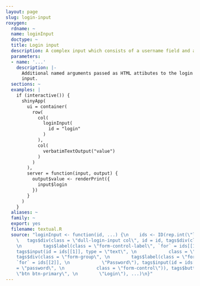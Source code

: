 ```yaml
---
layout: page
slug: login-input
roxygen:
  rdname: ~
  name: loginInput
  doctype: ~
  title: Login input
  description: A complex input which consists of a username field and a password field.
  parameters:
  - name: '...'
    description: |-
      Additional named arguments passed as HTML attibutes to the login
      input.
  sections: ~
  examples: |
    if (interactive()) {
      shinyApp(
        ui = container(
          row(
            col(
              loginInput(
                id = "login"
              )
            ),
            col(
              verbatimTextOutput("value")
            )
          )
        ),
        server = function(input, output) {
          output$value <- renderPrint({
            input$login
          })
        }
      )
    }
  aliases: ~
  family: ~
  export: yes
  filename: textual.R
  source: "loginInput <- function(id, ...) {\n    ids <- ID(rep.int(\"login\", 2))\n
    \   tags$div(class = \"dull-login-input col\", id = id, tags$div(class = \"form-group\",
    \n        tags$label(class = \"form-control-label\", `for` = ids[[1]], \n            \"Username\"),
    tags$input(id = ids[[1]], type = \"text\", \n            class = \"form-control\")),
    tags$div(class = \"form-group\", \n        tags$label(class = \"form-control-label\",
    `for` = ids[[2]], \n            \"Password\"), tags$input(id = ids[[1]], type
    = \"password\", \n            class = \"form-control\")), tags$button(class =
    \"btn btn-primary\", \n        \"Login\"), ...)\n}"
---
```


